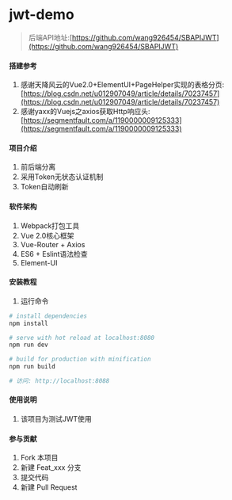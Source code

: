 # jwt-demo

> 后端API地址:[https://github.com/wang926454/SBAPIJWT](https://github.com/wang926454/SBAPIJWT)

#### 搭建参考

1. 感谢天降风云的Vue2.0+ElementUI+PageHelper实现的表格分页:[https://blog.csdn.net/u012907049/article/details/70237457](https://blog.csdn.net/u012907049/article/details/70237457)
2. 感谢yaxx的Vuejs之axios获取Http响应头:[https://segmentfault.com/a/1190000009125333](https://segmentfault.com/a/1190000009125333)

#### 项目介绍

1. 前后端分离
2. 采用Token无状态认证机制
3. Token自动刷新

#### 软件架构

1. Webpack打包工具
2. Vue 2.0核心框架
3. Vue-Router + Axios
4. ES6 + Eslint语法检查
5. Element-UI

#### 安装教程

1. 运行命令
``` bash
# install dependencies
npm install

# serve with hot reload at localhost:8080
npm run dev

# build for production with minification
npm run build

# 访问: http://localhost:8088
```

#### 使用说明

1. 该项目为测试JWT使用

#### 参与贡献

1. Fork 本项目
2. 新建 Feat_xxx 分支
3. 提交代码
4. 新建 Pull Request